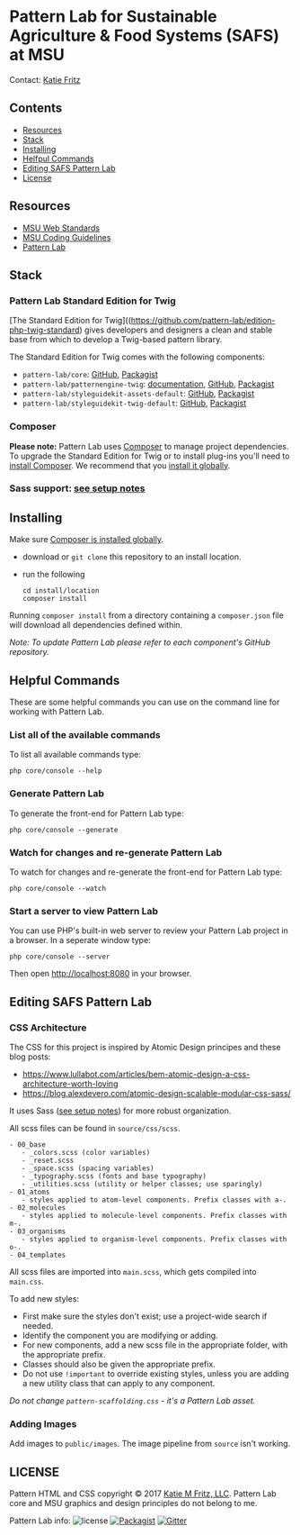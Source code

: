 # Pattern Lab for Sustainable Agriculture & Food Systems (SAFS) at MSU

Contact: [Katie Fritz](http://katiemfritz.com)

## Contents
- [Resources](#resources)
- [Stack](#stack)
- [Installing](#installing)
- [Helfpul Commands](#helpful-commands)
- [Editing SAFS Pattern Lab](#editing-safs-pattern-lab)
- [License](#license)


## Resources
- [MSU Web Standards](http://cabs.msu.edu/web/msu-web-standards.html#sResources)
- [MSU Coding Guidelines](http://cabs.msu.edu/web/msu-web-standards.html#s8)
- [Pattern Lab](https://patternlab.io)


## Stack

### Pattern Lab Standard Edition for Twig

[The Standard Edition for Twig]((https://github.com/pattern-lab/edition-php-twig-standard) gives developers and designers a clean and stable base from which to develop a Twig-based pattern library.

The Standard Edition for Twig comes with the following components:

* `pattern-lab/core`: [GitHub](https://github.com/pattern-lab/patternlab-php-core), [Packagist](https://packagist.org/packages/pattern-lab/core)
* `pattern-lab/patternengine-twig`: [documentation](https://github.com/pattern-lab/patternengine-php-twig#twig-patternengine-for-pattern-lab-php), [GitHub](https://github.com/pattern-lab/patternengine-php-twig), [Packagist](https://packagist.org/packages/pattern-lab/patternengine-twig)
* `pattern-lab/styleguidekit-assets-default`: [GitHub](https://github.com/pattern-lab/styleguidekit-assets-default), [Packagist](https://packagist.org/packages/pattern-lab/styleguidekit-assets-default)
* `pattern-lab/styleguidekit-twig-default`: [GitHub](https://github.com/pattern-lab/styleguidekit-twig-default), [Packagist](https://packagist.org/packages/pattern-lab/styleguidekit-twig-default)

### Composer

**Please note:** Pattern Lab uses [Composer](https://getcomposer.org/) to manage project dependencies. To upgrade the Standard Edition for Twig or to install plug-ins you'll need to [install Composer](https://getcomposer.org/doc/00-intro.md#installation-linux-unix-osx). We recommend that you [install it globally](https://getcomposer.org/doc/00-intro.md#globally).

### Sass support: [see setup notes](https://gist.github.com/KatieMFritz/38dda99e71bb7cef7afa2ff57f63f2f4)


## Installing

Make sure [Composer is installed globally](https://getcomposer.org/doc/00-intro.md#globally).

* download or `git clone` this repository to an install location.

* run the following

    ```
    cd install/location
    composer install
    ```

Running `composer install` from a directory containing a `composer.json` file will download all dependencies defined within.

_Note: To update Pattern Lab please refer to each component's GitHub repository._

## Helpful Commands

These are some helpful commands you can use on the command line for working with Pattern Lab.

### List all of the available commands

To list all available commands type:

    php core/console --help

### Generate Pattern Lab

To generate the front-end for Pattern Lab type:

    php core/console --generate

### Watch for changes and re-generate Pattern Lab

To watch for changes and re-generate the front-end for Pattern Lab type:

    php core/console --watch

### Start a server to view Pattern Lab

You can use PHP's built-in web server to review your Pattern Lab project in a browser. In a seperate window type:

    php core/console --server

Then open [http://localhost:8080](http://localhost:8080) in your browser.


## Editing SAFS Pattern Lab

### CSS Architecture

The CSS for this project is inspired by Atomic Design principes and these blog posts:
 - https://www.lullabot.com/articles/bem-atomic-design-a-css-architecture-worth-loving
 - https://blog.alexdevero.com/atomic-design-scalable-modular-css-sass/

 It uses Sass ([see setup notes](https://gist.github.com/KatieMFritz/38dda99e71bb7cef7afa2ff57f63f2f4)) for more robust organization.

 All scss files can be found in `source/css/scss`.
 ```
 - 00_base
    - _colors.scss (color variables)
    - _reset.scss
    - _space.scss (spacing variables)
    - _typography.scss (fonts and base typography)
    - _utilities.scss (utility or helper classes; use sparingly)
 - 01_atoms
    - styles applied to atom-level components. Prefix classes with a-.
 - 02_molecules
    - styles applied to molecule-level components. Prefix classes with m-.
 - 03_organisms
    - styles applied to organism-level components. Prefix classes with o-.
 - 04_templates
```
All scss files are imported into `main.scss`, which gets compiled into `main.css`.

To add new styles:
- First make sure the styles don't exist; use a project-wide search if needed.
- Identify the component you are modifying or adding.
- For new components, add a new scss file in the appropriate folder, with the appropriate prefix.
- Classes should also be given the appropriate prefix.
- Do not use `!important` to override existing styles, unless you are adding a new utility class that can apply to any component.

 _Do not change `pattern-scaffolding.css` - it's a Pattern Lab asset._

### Adding Images
Add images to `public/images`. The image pipeline from `source` isn't working.


## LICENSE
Pattern HTML and CSS copyright &copy; 2017 [Katie M Fritz, LLC](http://katiemfritz.com). Pattern Lab core and MSU graphics and design principles do not belong to me.

Pattern Lab info:
![license](https://img.shields.io/github/license/pattern-lab/edition-php-twig-standard.svg)
[![Packagist](https://img.shields.io/packagist/v/pattern-lab/edition-twig-standard.svg)](https://packagist.org/packages/pattern-lab/edition-mustache-webdesignday) [![Gitter](https://img.shields.io/gitter/room/pattern-lab/php.svg)](https://gitter.im/pattern-lab/php)
